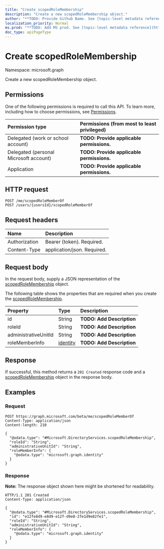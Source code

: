 ```yaml
---
title: "Create scopedRoleMembership"
description: "Create a new scopedRoleMembership object."
author: "**TODO: Provide Github Name. See [topic-level metadata reference](https://msgo.azurewebsites.net/add/document/guidelines/metadata.html#topic-level-metadata)**"
localization_priority: Normal
ms.prod: "**TODO: Add MS prod. See [topic-level metadata reference](https://msgo.azurewebsites.net/add/document/guidelines/metadata.html#topic-level-metadata)**"
doc_type: apiPageType
---
```


# Create scopedRoleMembership
Namespace: microsoft.graph

Create a new scopedRoleMembership object.

## Permissions
One of the following permissions is required to call this API. To learn more, including how to choose permissions, see [Permissions](/graph/permissions-reference).

|Permission type|Permissions (from most to least privileged)|
|:---|:---|
|Delegated (work or school account)|**TODO: Provide applicable permissions.**|
|Delegated (personal Microsoft account)|**TODO: Provide applicable permissions.**|
|Application|**TODO: Provide applicable permissions.**|

## HTTP request

<!-- {
  "blockType": "ignored"
}
-->
``` http
POST /me/scopedRoleMemberOf
POST /users/{usersId}/scopedRoleMemberOf
```

## Request headers
|Name|Description|
|:---|:---|
|Authorization|Bearer {token}. Required.|
|Content-Type|application/json. Required.|

## Request body
In the request body, supply a JSON representation of the [scopedRoleMembership](../resources/scopedrolemembership.md) object.

The following table shows the properties that are required when you create the [scopedRoleMembership](../resources/scopedrolemembership.md).

|Property|Type|Description|
|:---|:---|:---|
|id|String|**TODO: Add Description**|
|roleId|String|**TODO: Add Description**|
|administrativeUnitId|String|**TODO: Add Description**|
|roleMemberInfo|[identity](../resources/identity.md)|**TODO: Add Description**|



## Response

If successful, this method returns a `201 Created` response code and a [scopedRoleMembership](../resources/scopedrolemembership.md) object in the response body.

## Examples

### Request
<!-- {
  "blockType": "request",
  "name": "create_scopedrolemembership_from_scopedrolememberships"
}
-->
``` http
POST https://graph.microsoft.com/beta/me/scopedRoleMemberOf
Content-Type: application/json
Content-length: 210

{
  "@odata.type": "#Microsoft.DirectoryServices.scopedRoleMembership",
  "roleId": "String",
  "administrativeUnitId": "String",
  "roleMemberInfo": {
    "@odata.type": "microsoft.graph.identity"
  }
}
```


### Response
**Note:** The response object shown here might be shortened for readability.
<!-- {
  "blockType": "response",
  "truncated": true,
  "@odata.type": "Microsoft.DirectoryServices.scopedRoleMembership"
}
-->
``` http
HTTP/1.1 201 Created
Content-Type: application/json

{
  "@odata.type": "#Microsoft.DirectoryServices.scopedRoleMembership",
  "id": "e12fe8d9-e8d9-e12f-d9e8-2fe1d9e82fe1",
  "roleId": "String",
  "administrativeUnitId": "String",
  "roleMemberInfo": {
    "@odata.type": "microsoft.graph.identity"
  }
}
```

